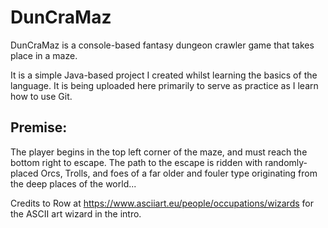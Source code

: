 # DunCraMaz

DunCraMaz is a console-based fantasy dungeon crawler game that takes place in a maze.

It is a simple Java-based project I created whilst learning the basics of the language. It is being
uploaded here primarily to serve as practice as I learn how to use Git.

## Premise:

The player begins in the top left corner of the maze, and must reach the bottom right to escape.
The path to the escape is ridden with randomly-placed Orcs, Trolls, and foes of a far older and
fouler type originating from the deep places of the world...

Credits to Row at https://www.asciiart.eu/people/occupations/wizards for the ASCII art wizard in the intro. 
